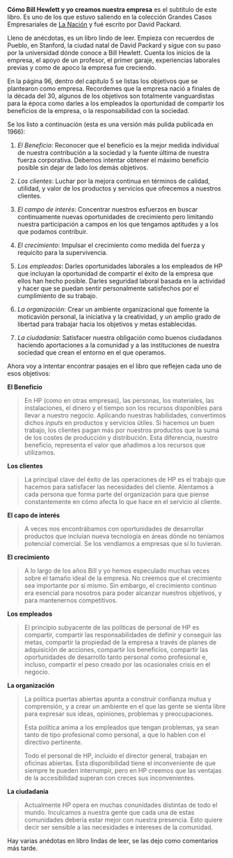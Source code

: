 <html><body><strong>Cómo Bill Hewlett y yo creamos nuestra empresa</strong> es el subtítulo de este libro. Es uno de los que estuvo saliendo en la colección Grandes Casos Empresariales de <a href="http://www.lanacion.com.ar/">La Nación</a> y fué escrito por David Packard.



Lleno de anécdotas, es un libro lindo de leer. Empieza con recuerdos de Pueblo, en Stanford, la ciudad natal de David Packard y sigue con su paso por la universidad dónde conoce a Bill Hewlett. Cuenta los inicios de la empresa, el apoyo de un profesor, el primer garaje, experiencias laborales previas y como de apoco la empresa fue creciendo.



En la página 96, dentro del capítulo 5 se listas los objetivos que se plantearon como empresa. Recordemes que la empresa nació a finales de la década del 30, algunos de los objetivos son totalmente vanguardistas para la época como darles a los empleados la oportunidad de compartir los beneficios de la empresa, o la responsabilidad con la sociedad.



Se los listo a continuación (esta es una versión más pulida publicada en 1966):

<!--more-->

1. <em>El Beneficio</em>: Reconocer que el beneficio es la mejor medida individual de nuestra contribución a la sociedad y la fuente última de nuestra fuerza corporativa. Debemos intentar obtener el máximo beneficio posible sin dejar de lado los demás objetivos.



2. <em>Los clientes</em>: Luchar por la mejora continua en términos de calidad, utilidad, y valor de los productos y servicios que ofrecemos a nuestros clientes.



3. <em>El campo de interés</em>: Concentrar nuestros esfuerzos en buscar continuamente nuevas oportunidades de crecimiento pero limitando nuestra participación a campos en los que tengamos aptitudes y a los que podamos contribuir.



4. <em>El crecimiento</em>: Impulsar el crecimiento como medida del fuerza y requicito para la supervivencia.



5. <em>Los empleados</em>: Darles oportunidades laborales a los empleados de HP que incluyan la oportunidad de compartir el éxito de la empresa que ellos han hecho posible. Darles seguridad laboral basada en la actividad y hacer que se puedan sentir personalmente satisfechos por el cumplimiento de su trabajo.



6. <em>La organización</em>: Crear un ambiente organizacional que fomente la moticavión personal, la iniciativa y la creatividad, y un amplio grado de libertad para trabajar hacia los objetivos y metas establecidas.



7. <em>La ciudadanía</em>: Satisfacer nuestra obligación como buenos ciudadanos haciendo aportaciones a la comunidad y a las instituciones de nuestra sociedad que crean el entorno en el que operamos.



Ahora voy a intentar encontrar pasajes en el libro que reflejen cada uno de esos objetivos:



<strong>El Beneficio</strong>

<blockquote> En HP (como en otras empresas), las personas, los materiales, las instalaciones, el dinero y el tiempo son los recursos disponibles para llevar a nuestro negocio. Aplicando nuestras habilidades, convertimos dichos <em>inputs</em> en productos y servicios útiles. Si hacemos un buen trabajo, los clientes pagan más por nuestros productos que la suma de los costes de producción y distribución. Esta diferencia, nuestro beneficio, representa el valor que añadimos a los recursos que utilizamos.</blockquote>

<strong>Los clientes</strong>

<blockquote> La principal clave del éxito de las operaciones de HP es el trabajo que hacemos para satisfacer las necesidades del cliente. Alentamos a cada persona que forma parte del organización para que piense constantemente en cómo  afecta lo que hace en el servicio al cliente.</blockquote>

<strong>El capo de interés</strong>

<blockquote> A veces nos encontrábamos con oportunidades de desarrollar productos que incluían nueva tecnología en áreas dónde no teníamos potencial comercial. Se los vendíamos a empresas que sí lo tuvieran.</blockquote>

<strong>El crecimiento</strong>

<blockquote> A lo largo de los años Bill y yo hemos especulado muchas veces sobre el tamaño ideal de la empresa. No creemos que el crecimiento sea importante por sí mismo. Sin embargo, el crecimiento continuo era esencial para nosotros para poder alcanzar nuestros objetivos, y para mantenernos competitivos.</blockquote>

<strong>Los empleados</strong>

<blockquote> El principio subyacente de las políticas de personal de HP es compartir, compartir las responsabilidades de definir y conseguir las metas, compartir la propiedad de la empresa a través de planes de adquisición de acciones, compartir los beneficios, compartir las oportunidades de desarrollo tanto personal como profesional e, incluso, compartir el peso creado por las ocasionales crisis en el negocio.</blockquote>

<strong>La organización</strong>

<blockquote> La política puertas abiertas apunta a construir confianza mutua y comprensión, y a crear un ambiente en el que las gente se sienta libre para expresar sus ideas, opiniones, problemas y preocupaciones.

Esta política anima a los empleados que tengan problemas, ya sean tanto de tipo profesional como personal, a que lo hablen con el directivo pertinente.

Todo el personal de HP, incluido el director general, trabajan en oficinas abiertas. Esta disponibilidad tiene el inconveniente de que siempre te pueden interrumpir, pero en HP creemos que las ventajas de la accesibilidad superan con creces sus inconvenientes.</blockquote>

<strong>La ciudadanía</strong>

<blockquote> Actualmente HP opera en muchas conunidades distintas de todo el mundo. Inculcamos a nuestra gente que cada una de estas comunidades debería estar mejor con nuestra presencia. Esto quiere decir ser sensible a las necesidades e intereses de la comunidad.</blockquote>

Hay varias anédotas en libro lindas de leer, se las dejo como comentarios más tarde.</body></html>